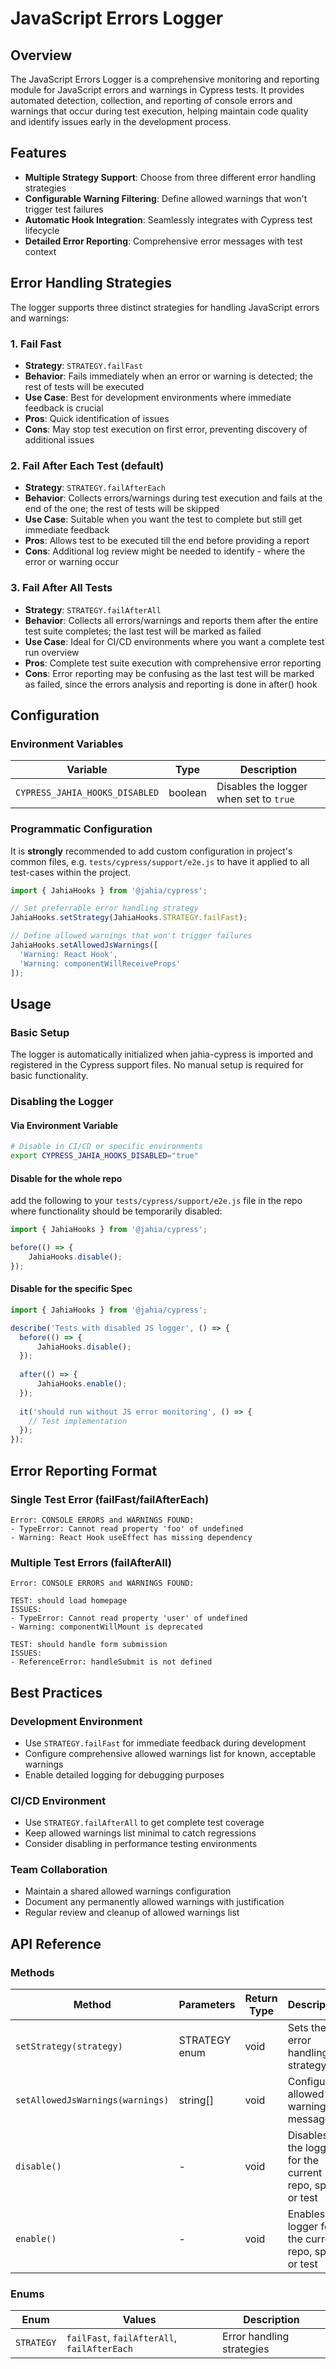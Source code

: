 # JavaScript Errors Logger

## Overview

The JavaScript Errors Logger is a comprehensive monitoring and reporting module for JavaScript errors and warnings in Cypress tests. It provides automated detection, collection, and reporting of console errors and warnings that occur during test execution, helping maintain code quality and identify issues early in the development process.

## Features

- **Multiple Strategy Support**: Choose from three different error handling strategies
- **Configurable Warning Filtering**: Define allowed warnings that won't trigger test failures
- **Automatic Hook Integration**: Seamlessly integrates with Cypress test lifecycle
- **Detailed Error Reporting**: Comprehensive error messages with test context

## Error Handling Strategies

The logger supports three distinct strategies for handling JavaScript errors and warnings:

### 1. Fail Fast
- **Strategy**: `STRATEGY.failFast`
- **Behavior**: Fails immediately when an error or warning is detected; the rest of tests will be executed
- **Use Case**: Best for development environments where immediate feedback is crucial
- **Pros**: Quick identification of issues
- **Cons**: May stop test execution on first error, preventing discovery of additional issues

### 2. Fail After Each Test (default)
- **Strategy**: `STRATEGY.failAfterEach`
- **Behavior**: Collects errors/warnings during test execution and fails at the end of the one; the rest of tests will be skipped
- **Use Case**: Suitable when you want the test to complete but still get immediate feedback
- **Pros**: Allows test to be executed till the end before providing a report
- **Cons**: Additional log review might be needed to identify - where the error or warning occur

### 3. Fail After All Tests
- **Strategy**: `STRATEGY.failAfterAll`
- **Behavior**: Collects all errors/warnings and reports them after the entire test suite completes; the last test will be marked as failed
- **Use Case**: Ideal for CI/CD environments where you want a complete test run overview
- **Pros**: Complete test suite execution with comprehensive error reporting
- **Cons**: Error reporting may be confusing as the last test will be marked as failed, since the errors analysis and reporting is done in after() hook

## Configuration

### Environment Variables

| Variable                       | Type | Description |
|--------------------------------|------|-------------|
| `CYPRESS_JAHIA_HOOKS_DISABLED` | boolean | Disables the logger when set to `true` |

### Programmatic Configuration

It is **strongly** recommended to add custom configuration in project's common files, e.g. `tests/cypress/support/e2e.js` to have it applied to all test-cases within the project.

```typescript
import { JahiaHooks } from '@jahia/cypress';

// Set preferrable error handling strategy
JahiaHooks.setStrategy(JahiaHooks.STRATEGY.failFast);

// Define allowed warnings that won't trigger failures
JahiaHooks.setAllowedJsWarnings([
  'Warning: React Hook',
  'Warning: componentWillReceiveProps'
]);
```

## Usage

### Basic Setup

The logger is automatically initialized when jahia-cypress is imported and registered in the Cypress support files. No manual setup is required for basic functionality.

### Disabling the Logger

#### Via Environment Variable

```bash
# Disable in CI/CD or specific environments
export CYPRESS_JAHIA_HOOKS_DISABLED="true"
```
#### Disable for the whole repo
add the following to your `tests/cypress/support/e2e.js` file in the repo where functionality should be temporarily disabled:

```typescript
import { JahiaHooks } from '@jahia/cypress';

before(() => {
    JahiaHooks.disable();
});
```

#### Disable for the specific Spec

```typescript
import { JahiaHooks } from '@jahia/cypress';

describe('Tests with disabled JS logger', () => {
  before(() => {
      JahiaHooks.disable();
  });
  
  after(() => {
      JahiaHooks.enable();
  });
  
  it('should run without JS error monitoring', () => {
    // Test implementation
  });
});
```

## Error Reporting Format

### Single Test Error (failFast/failAfterEach)

```
Error: CONSOLE ERRORS and WARNINGS FOUND:
- TypeError: Cannot read property 'foo' of undefined
- Warning: React Hook useEffect has missing dependency
```

### Multiple Test Errors (failAfterAll)

```
Error: CONSOLE ERRORS and WARNINGS FOUND:

TEST: should load homepage
ISSUES:
- TypeError: Cannot read property 'user' of undefined
- Warning: componentWillMount is deprecated

TEST: should handle form submission
ISSUES:
- ReferenceError: handleSubmit is not defined
```

## Best Practices

### Development Environment
- Use `STRATEGY.failFast` for immediate feedback during development
- Configure comprehensive allowed warnings list for known, acceptable warnings
- Enable detailed logging for debugging purposes

### CI/CD Environment
- Use `STRATEGY.failAfterAll` to get complete test coverage
- Keep allowed warnings list minimal to catch regressions
- Consider disabling in performance testing environments

### Team Collaboration
- Maintain a shared allowed warnings configuration
- Document any permanently allowed warnings with justification
- Regular review and cleanup of allowed warnings list

## API Reference

### Methods

| Method | Parameters | Return Type | Description                                            |
|--------|------------|-------------|--------------------------------------------------------|
| `setStrategy(strategy)` | STRATEGY enum | void | Sets the error handling strategy                       |
| `setAllowedJsWarnings(warnings)` | string[] | void | Configures allowed warning messages                    |
| `disable()` | - | void | Disables the logger for the current repo, spec or test |
| `enable()` | - | void | Enables the logger for the current repo, spec or test |

### Enums

| Enum | Values | Description |
|------|--------|-------------|
| `STRATEGY` | `failFast`, `failAfterAll`, `failAfterEach` | Error handling strategies |

